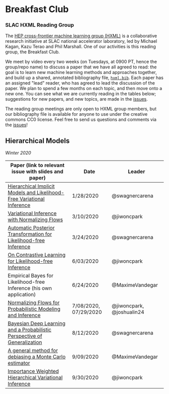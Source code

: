 # Breakfast Club
### SLAC HXML Reading Group

The [HEP cross-frontier machine learning group (HXML)](https://ml.slac.stanford.edu/science/hep) is a collaborative research initiative at SLAC national accelerator laboratory, led by Michael Kagan, Kazu Terao and Phil Marshall. One of our activities is this reading group, the Breakfast Club.

We meet by video every two weeks (on Tuesdays, at 0900 PT, hence the group/repo name) to discuss a paper that we have all agreed to read: the goal is to learn new machine learning methods and approaches together, and build up a shared, annotated bibliography file, [`hxml.bib`](hxml.bib). Each paper has an assigned "lead" reader, who has agreed to lead the discussion of the paper. We plan to spend a few months on each topic, and then move onto a new one. You can see what we are currently reading in the tables below; suggestions for new papers, and new topics, are made in the [issues](https://github.com/drphilmarshall/BreakfastClub/issues). 

The reading group meetings are only open to HXML group members, but our bibliography file is available for anyone to use under the creative commons CC0 license. Feel free to send us questions and comments via the [issues](https://github.com/drphilmarshall/BreakfastClub/issues)! 

## Hierarchical Models
_Winter 2020_

| Paper (link to relevant issue with slides and paper)	| Date  	| Leader  	|
|---	|---	|---	|
| [Hierarchical Implicit Models and Likelihood-Free Variational Inference](https://github.com/drphilmarshall/BreakfastClub/issues/14)	| 1/28/2020 | @swagnercarena |
| [Variational Inference with Normalizing Flows](https://github.com/drphilmarshall/BreakfastClub/issues/3)	| 3/10/2020 | @jiwoncpark	|
| [Automatic Posterior Transformation for Likelihood-free Inference](https://github.com/drphilmarshall/BreakfastClub/issues/4) | 3/24/2020 | @swagnercarena |
| [On Contrastive Learning for Likelihood-free Inference](https://github.com/drphilmarshall/BreakfastClub/issues/7) | 6/03/2020 | @jiwoncpark |
| Empirical Bayes for Likelihood-free Inference (his own application) | 6/24/2020 | @MaximeVandegar |
| [Normalizing Flows for Probabilistic Modeling and Inference](https://github.com/drphilmarshall/BreakfastClub/issues/10) | 7/08/2020, 07/29/2020 | @jiwoncpark, @joshualin24 |
| [Bayesian Deep Learning and a Probabilistic Perspective of Generalization](https://github.com/drphilmarshall/BreakfastClub/issues/11) | 8/12/2020 | @swagnercarena |
| [A general method for debiasing a Monte Carlo estimator](https://github.com/drphilmarshall/BreakfastClub/issues/12) | 9/09/2020 | @MaximeVandegar |
| [Importance Weighted Hierarchical Variational Inference](https://github.com/drphilmarshall/BreakfastClub/issues/13) | 9/30/2020 | @jiwoncpark |
